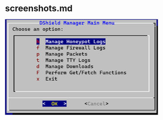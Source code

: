 # screenshots.md


![DShieldManager](https://github.com/1on1security/DShieldManager/blob/main/img/01-mainMenu.png "DShield Manager Main Menu")


